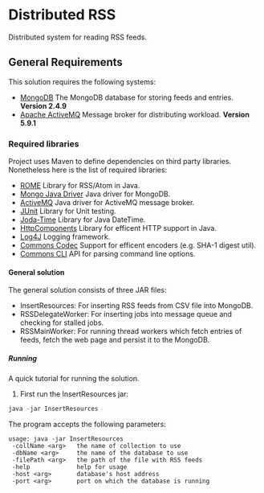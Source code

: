 # Distributed RSS
Distributed system for reading RSS feeds.

## General Requirements
This solution requires the following systems:

* [MongoDB](http://www.mongodb.org/)
 The MongoDB database for storing feeds and entries. **Version 2.4.9**
* [Apache ActiveMQ](http://activemq.apache.org/)
 Message broker for distributing workload. **Version 5.9.1**

### Required libraries
Project uses Maven to define dependencies on third party libraries. Nonetheless here is the list of required libraries:

* [ROME](http://rometools.github.io/rome/)
Library for RSS/Atom in Java.
* [Mongo Java Driver](http://docs.mongodb.org/ecosystem/drivers/java/)
Java driver for MongoDB.
* [ActiveMQ](http://activemq.apache.org/)
Java driver for ActiveMQ message broker.
* [JUnit](http://junit.org/)
Library for Unit testing.
* [Joda-Time](http://www.joda.org/joda-time/)
Library for Java DateTime.
* [HttpComponents](http://hc.apache.org/httpcomponents-client-ga/)
Library for efficent HTTP support in Java.
* [Log4J](http://logging.apache.org/log4j/2.x/)
Logging framework.
* [Commons Codec](http://commons.apache.org/proper/commons-codec/)
Support for efficent encoders (e.g. SHA-1 digest util).
* [Commons CLI](http://commons.apache.org/proper/commons-cli/)
API for parsing command line options.

#### General solution
The general solution consists of three JAR files:
* InsertResources: For inserting RSS feeds from CSV file into MongoDB.
* RSSDelegateWorker: For inserting jobs into message queue and checking for stalled jobs.
* RSSMainWorker: For running thread workers which fetch entries of feeds, fetch the web page and persist it to the MongoDB.

##### Running
A quick tutorial for running the solution.
1. First run the InsertResources jar:
```java
java -jar InsertResources
```

The program accepts the following parameters:
```
usage: java -jar InsertResources
 -collName <arg>   the name of collection to use
 -dbName <arg>     the name of the database to use
 -filePath <arg>   the path of the file with RSS feeds
 -help             help for usage
 -host <arg>       database's host address
 -port <arg>       port on which the database is running
```


